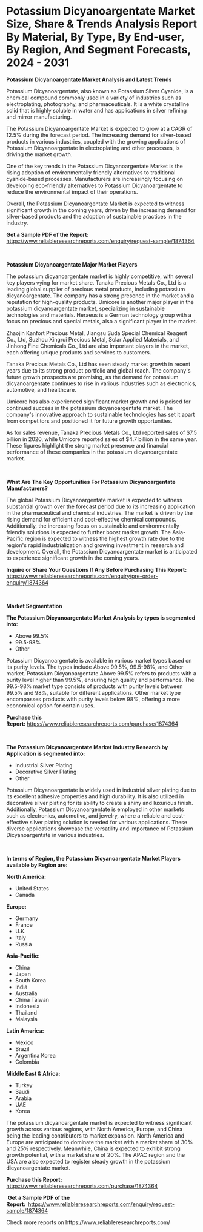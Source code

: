 <p><h1>Potassium Dicyanoargentate Market Size, Share & Trends Analysis Report By Material, By Type, By End-user, By Region, And Segment Forecasts, 2024 - 2031</h1></p><p><strong>Potassium Dicyanoargentate Market Analysis and Latest Trends</strong></p>
<p><p>Potassium Dicyanoargentate, also known as Potassium Silver Cyanide, is a chemical compound commonly used in a variety of industries such as electroplating, photography, and pharmaceuticals. It is a white crystalline solid that is highly soluble in water and has applications in silver refining and mirror manufacturing.</p><p>The Potassium Dicyanoargentate Market is expected to grow at a CAGR of 12.5% during the forecast period. The increasing demand for silver-based products in various industries, coupled with the growing applications of Potassium Dicyanoargentate in electroplating and other processes, is driving the market growth.</p><p>One of the key trends in the Potassium Dicyanoargentate Market is the rising adoption of environmentally friendly alternatives to traditional cyanide-based processes. Manufacturers are increasingly focusing on developing eco-friendly alternatives to Potassium Dicyanoargentate to reduce the environmental impact of their operations.</p><p>Overall, the Potassium Dicyanoargentate Market is expected to witness significant growth in the coming years, driven by the increasing demand for silver-based products and the adoption of sustainable practices in the industry.</p></p>
<p><strong>Get a Sample PDF of the Report:&nbsp;</strong> <a href="https://www.reliableresearchreports.com/enquiry/request-sample/1874364">https://www.reliableresearchreports.com/enquiry/request-sample/1874364</a></p>
<p>&nbsp;</p>
<p><strong>Potassium Dicyanoargentate Major Market Players</strong></p>
<p><p>The potassium dicyanoargentate market is highly competitive, with several key players vying for market share. Tanaka Precious Metals Co., Ltd is a leading global supplier of precious metal products, including potassium dicyanoargentate. The company has a strong presence in the market and a reputation for high-quality products. Umicore is another major player in the potassium dicyanoargentate market, specializing in sustainable technologies and materials. Heraeus is a German technology group with a focus on precious and special metals, also a significant player in the market.</p><p>Zhaojin Kanfort Precious Metal, Jiangsu Suda Special Chemical Reagent Co., Ltd, Suzhou Xingrui Precious Metal, Solar Applied Materials, and Jinhong Fine Chemicals Co., Ltd are also important players in the market, each offering unique products and services to customers.</p><p>Tanaka Precious Metals Co., Ltd has seen steady market growth in recent years due to its strong product portfolio and global reach. The company's future growth prospects are promising, as the demand for potassium dicyanoargentate continues to rise in various industries such as electronics, automotive, and healthcare.</p><p>Umicore has also experienced significant market growth and is poised for continued success in the potassium dicyanoargentate market. The company's innovative approach to sustainable technologies has set it apart from competitors and positioned it for future growth opportunities.</p><p>As for sales revenue, Tanaka Precious Metals Co., Ltd reported sales of $7.5 billion in 2020, while Umicore reported sales of $4.7 billion in the same year. These figures highlight the strong market presence and financial performance of these companies in the potassium dicyanoargentate market.</p></p>
<p>&nbsp;</p>
<p><strong>What Are The Key Opportunities For Potassium Dicyanoargentate Manufacturers?</strong></p>
<p><p>The global Potassium Dicyanoargentate market is expected to witness substantial growth over the forecast period due to its increasing application in the pharmaceutical and chemical industries. The market is driven by the rising demand for efficient and cost-effective chemical compounds. Additionally, the increasing focus on sustainable and environmentally friendly solutions is expected to further boost market growth. The Asia-Pacific region is expected to witness the highest growth rate due to the region's rapid industrialization and growing investment in research and development. Overall, the Potassium Dicyanoargentate market is anticipated to experience significant growth in the coming years.</p></p>
<p><strong>Inquire or Share Your Questions If Any Before Purchasing This Report:</strong> <a href="https://www.reliableresearchreports.com/enquiry/pre-order-enquiry/1874364">https://www.reliableresearchreports.com/enquiry/pre-order-enquiry/1874364</a></p>
<p>&nbsp;</p>
<p><strong>Market Segmentation</strong></p>
<p><strong>The Potassium Dicyanoargentate Market Analysis by types is segmented into:</strong></p>
<p><ul><li>Above 99.5%</li><li>99.5-98%</li><li>Other</li></ul></p>
<p><p>Potassium Dicyanoargentate is available in various market types based on its purity levels. The types include Above 99.5%, 99.5-98%, and Other market. Potassium Dicyanoargentate Above 99.5% refers to products with a purity level higher than 99.5%, ensuring high quality and performance. The 99.5-98% market type consists of products with purity levels between 99.5% and 98%, suitable for different applications. Other market type encompasses products with purity levels below 98%, offering a more economical option for certain uses.</p></p>
<p><strong>Purchase this Report:&nbsp;</strong><a href="https://www.reliableresearchreports.com/purchase/1874364">https://www.reliableresearchreports.com/purchase/1874364</a></p>
<p>&nbsp;</p>
<p><strong>The Potassium Dicyanoargentate Market Industry Research by Application is segmented into:</strong></p>
<p><ul><li>Industrial Silver Plating</li><li>Decorative Silver Plating</li><li>Other</li></ul></p>
<p><p>Potassium Dicyanoargentate is widely used in industrial silver plating due to its excellent adhesive properties and high durability. It is also utilized in decorative silver plating for its ability to create a shiny and luxurious finish. Additionally, Potassium Dicyanoargentate is employed in other markets such as electronics, automotive, and jewelry, where a reliable and cost-effective silver plating solution is needed for various applications. These diverse applications showcase the versatility and importance of Potassium Dicyanoargentate in various industries.</p></p>
<p>&nbsp;</p>
<p><strong>In terms of Region, the Potassium Dicyanoargentate Market Players available by Region are:</strong></p>
<p>
    <p> <strong> North America: </strong>
        <ul>
            <li>United States</li>
            <li>Canada</li>
        </ul>
        </p> 
    <p> <strong> Europe: </strong>
        <ul>
            <li>Germany</li>
            <li>France</li>
            <li>U.K.</li>
            <li>Italy</li>
            <li>Russia</li>
        </ul>
        </p> 
    <p> <strong> Asia-Pacific: </strong>
        <ul>
            <li>China</li>
            <li>Japan</li>
            <li>South Korea</li>
            <li>India</li>
            <li>Australia</li>
            <li>China Taiwan</li>
            <li>Indonesia</li>
            <li>Thailand</li>
            <li>Malaysia</li>
        </ul>
        </p> 
    <p> <strong> Latin America: </strong>
        <ul>
            <li>Mexico</li>
            <li>Brazil</li>
            <li>Argentina Korea</li>
            <li>Colombia</li>
        </ul>
        </p> 
    <p> <strong> Middle East & Africa: </strong>
        <ul>
            <li>Turkey</li>
            <li>Saudi</li>
            <li>Arabia</li>
            <li>UAE</li>
            <li>Korea</li>
        </ul>
    </p>
    </p>
<p><p>The potassium dicyanoargentate market is expected to witness significant growth across various regions, with North America, Europe, and China being the leading contributors to market expansion. North America and Europe are anticipated to dominate the market with a market share of 30% and 25% respectively. Meanwhile, China is expected to exhibit strong growth potential, with a market share of 20%. The APAC region and the USA are also expected to register steady growth in the potassium dicyanoargentate market.</p></p>
<p><strong>Purchase this Report: </strong><a href="https://www.reliableresearchreports.com/purchase/1874364">https://www.reliableresearchreports.com/purchase/1874364</a></p>
<p>&nbsp;<strong>Get a Sample PDF of the Report:&nbsp;&nbsp;</strong><a href="https://www.reliableresearchreports.com/enquiry/request-sample/1874364">https://www.reliableresearchreports.com/enquiry/request-sample/1874364</a></p>
<p><strong></strong></p>
<p>Check more reports on https://www.reliableresearchreports.com/</p>